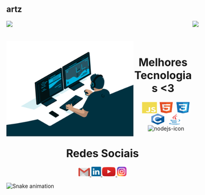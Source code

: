## artz

<div>
  
  <img  height="180em" src="https://github-readme-stats.vercel.app/api?username=pedrodrtoliveira&show_icons=true&theme=great-gatsby&include_all_commits=true&count_private=true"/>
  <img align="right" height="180em" src="https://github-readme-stats.vercel.app/api/top-langs/?username=pedrodrtoliveira&layout=compact&langs_count=16&theme=great-gatsby"/>
</div>
<br>

<div  align="center"> 
  <div style="display: inline_block"><br>
    <img align="left" height="250" alt="coding-time" src="code.gif">
    <h1 align="center">Melhores Tecnologias <3</h1>
    <img align="center" height="30" width="40" alt="js-icon"  src="https://raw.githubusercontent.com/devicons/devicon/master/icons/javascript/javascript-plain.svg">
    <img align="center" height="30" width="40" alt="html-icon" src="https://raw.githubusercontent.com/devicons/devicon/master/icons/html5/html5-original.svg">
    <img align="center" height="30" width="40" alt="css-icon" src="https://raw.githubusercontent.com/devicons/devicon/master/icons/css3/css3-original.svg">
    <img align="center" height="30" width="40" alt="c-icon" src="https://raw.githubusercontent.com/devicons/devicon/master/icons/c/c-original.svg">
    <img align="center" height="30" width="40" alt="c-icon" src="https://raw.githubusercontent.com/devicons/devicon/master/icons/java/java-original.svg">
    <img align="center" height="30" width="40" alt="nodejs-icon" src="https://raw.githubusercontent.com/jmnote/z-icons/master/svg/cpp.svg">
   </div>
    
  
  <h1 align="center">Redes Sociais</h1>
    <a href = "mailto: pedrodrtoliveira@gmail.com">
      <img width="30" src="gmail.svg">
    </a>
    <a href = "https://www.linkedin.com/in/pedrodrtoliveira/">
      <img width="25" src="linkedin.svg">
    </a>
    <a href = "https://www.youtube.com/channel/UC6HET6qjnZYFRu4zjoJlSUQ">
      <img width="35" src="youtube.svg">
    </a>
    <a href = "https://www.instagram.com/pedro.drtoliveira/">
      <img width="25" src="instagram.png">
    </a>
</div>
  
![Snake animation](https://github.com/pedrodrtoliveira/pedrodrtoliveira/blob/output/github-contribution-grid-snake.svg)
